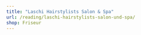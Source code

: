 ```yaml
---
title: "Laschi Hairstylists Salon & Spa"
url: /reading/laschi-hairstylists-salon-und-spa/
shop: Friseur
---
```

